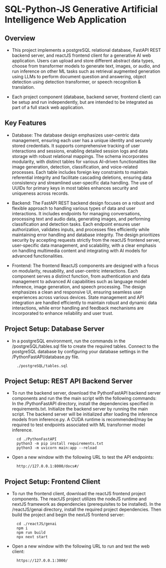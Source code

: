 # SQL-Python-JS Generative Artificial Intelligence Web Application 

## Overview
- This project implements a postgreSQL relational database, FastAPI REST backend server, and reactJS frontend client for a generative AI web application. Users can upload and store different abstract data types, choose from transformer models to generate text, images, or audio, and run inference on other ML tasks such as retrieval augmented generation using LLMs to perform document question and answering, object detection using detection transformer, or speech recognition & translation.

 - Each project component (database, backend server, frontend client) can be setup and run independently, but are intended to be integrated as part of a full stack web application. 

## Key Features
- Database: 
The database design emphasizes user-centric data management, ensuring each user has a unique identity and securely stored credentials. It supports comprehensive tracking of user interactions and sessions, enabling detailed session logs and data storage with robust relational mappings. The schema incorporates modularity, with distinct tables for various AI-driven functionalities like image generation, detection, classification, and voice-related processes. Each table includes foreign key constraints to maintain referential integrity and facilitate cascading deletions, ensuring data consistency and streamlined user-specific data handling. The use of UUIDs for primary keys in most tables enhances security and uniqueness across records.

- Backend:
The FastAPI REST backend design focuses on a robust and flexible approach to handling various types of data and user interactions. It includes endpoints for managing conversations, processing text and audio data, generating images, and performing classification and detection tasks. Each endpoint ensures user authorization, validates inputs, and processes files efficiently while maintaining error handling and database integrity. The design prioritizes security by accepting requests strictly from the reactJS frontend server, user-specific data management, and scalability, with a clear emphasis on handling multimedia content and integrating with AI models for advanced functionalities.

- Frontend:
The frontend ReactJS components are designed with a focus on modularity, reusability, and user-centric interactions. Each component serves a distinct function, from authentication and data management to advanced AI capabilities such as language model inference, image generation, and speech processing. The design emphasizes a clean and responsive UI, ensuring seamless user experiences across various devices. State management and API integration are handled efficiently to maintain robust and dynamic data interactions, while error handling and feedback mechanisms are incorporated to enhance reliability and user trust.

## Project Setup: Database Server

- In a postgreSQL environment, run the commands in the /postgreSQL/tables.sql file to create the required tables. Connect to the postgreSQL database by configuring your database settings in the /PythonFastAPI/database.py file.

        ./postgreSQL/tables.sql

## Project Setup: REST API Backend Server

- To run the backend server, download the PythonFastAPI backend server components and run the the main script with the following commands: In the /PythonFastAPI directory, install the dependencies specified in requirements.txt. Initialize the backend server by running the main script. The backend server will be initialized after loading the inference models from inference.py. A CUDA runtime is recommended/may be required to test endpoints associated with ML transformer model inference.

        cd ./PythonFastAPI
        python3 -m pip install requirements.txt
        python3 -m uvicorn main:app --reload

- Open a new window with the following URL to test the API endpoints:

        http://127.0.0.1:8000/docs#/

## Project Setup: Frontend Client

- To run the frontend client, download the reactJS frontend project components.  The reactJS project utilizes the nodeJS runtime and nextJS framework as dependencies (prerequisites to be installed). In the /reactJS/genai directory, install the required project dependencies. Then build the project and begin the nextJS frontend server:

        cd ./reactJS/genai
        npm i 
        npm run build
        npx next start

- Open a new window with the following URL to run and test the web client: 

        https://127.0.0.1:3000/